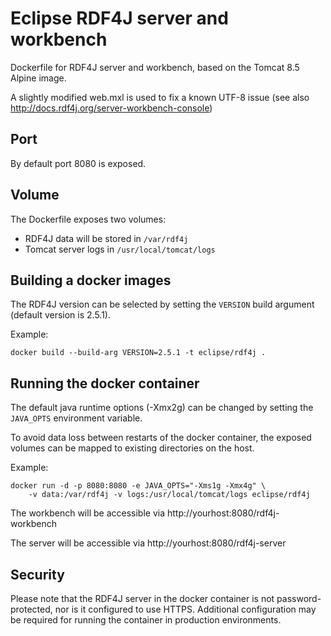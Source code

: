 # Eclipse RDF4J server and workbench

Dockerfile for RDF4J server and workbench, based on the Tomcat 8.5 Alpine image.

A slightly modified web.mxl is used to fix a known UTF-8 issue 
(see also http://docs.rdf4j.org/server-workbench-console)

## Port

By default port 8080 is exposed.

## Volume

The Dockerfile exposes two volumes:
 
  * RDF4J data will be stored in `/var/rdf4j`
  * Tomcat server logs in `/usr/local/tomcat/logs`

## Building a docker images

The RDF4J version can be selected by setting the `VERSION` build argument
(default version is 2.5.1).

Example:
```
docker build --build-arg VERSION=2.5.1 -t eclipse/rdf4j .
```

## Running the docker container 

The default java runtime options (-Xmx2g) can be changed by setting the 
`JAVA_OPTS` environment variable.

To avoid data loss between restarts of the docker container, 
the exposed volumes can be mapped to existing directories on the host. 

Example:
```
docker run -d -p 8080:8080 -e JAVA_OPTS="-Xms1g -Xmx4g" \
	-v data:/var/rdf4j -v logs:/usr/local/tomcat/logs eclipse/rdf4j
```


The workbench will be accessible via http://yourhost:8080/rdf4j-workbench

The server will be accessible via http://yourhost:8080/rdf4j-server

## Security

Please note that the RDF4J server in the docker container is not 
password-protected, nor is it configured to use HTTPS. 
Additional configuration may be required for running the container in 
production environments.
